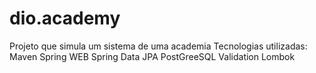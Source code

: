 # dio.academy
Projeto que simula um sistema de uma academia
Tecnologias utilizadas:
Maven
Spring WEB
Spring Data JPA
PostGreeSQL
Validation
Lombok
